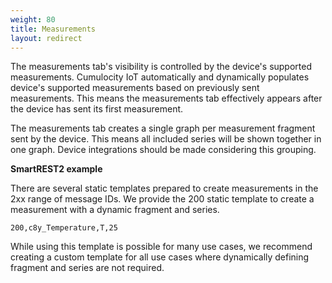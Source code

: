 ```yaml
---
weight: 80
title: Measurements
layout: redirect
---
```


The measurements tab's visibility is controlled by the device's supported measurements. Cumulocity IoT automatically and dynamically populates device's supported measurements based on previously sent measurements. This means the measurements tab effectively appears after the device has sent its first measurement.

The measurements tab creates a single graph per measurement fragment sent by the device. This means all included series will be shown together in one graph. Device integrations should be made considering this grouping.

**SmartREST2 example**

There are several static templates prepared to create measurements in the 2xx range of message IDs. We provide the 200 static template to create a measurement with a dynamic fragment and series.

`200,c8y_Temperature,T,25`

While using this template is possible for many use cases, we recommend creating a custom template for all use cases where dynamically defining fragment and series are not required.
